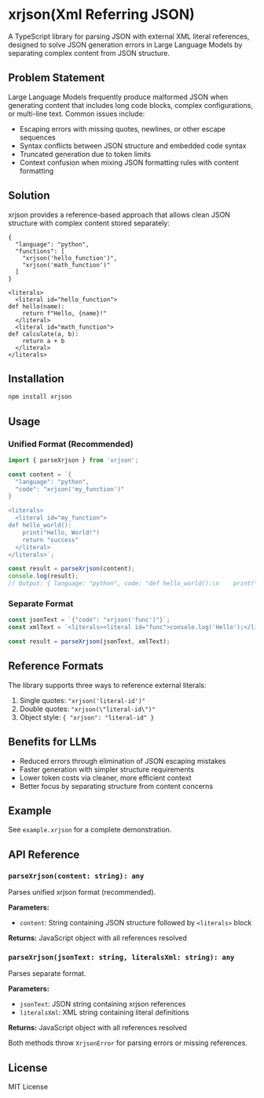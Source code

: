 # xrjson(Xml Referring JSON)

A TypeScript library for parsing JSON with external XML literal references, designed to solve JSON generation errors in Large Language Models by separating complex content from JSON structure.

## Problem Statement

Large Language Models frequently produce malformed JSON when generating content that includes long code blocks, complex configurations, or multi-line text. Common issues include:

- Escaping errors with missing quotes, newlines, or other escape sequences
- Syntax conflicts between JSON structure and embedded code syntax
- Truncated generation due to token limits
- Context confusion when mixing JSON formatting rules with content formatting

## Solution

xrjson provides a reference-based approach that allows clean JSON structure with complex content stored separately:

```xrjson
{
  "language": "python",
  "functions": [
    "xrjson('hello_function')",
    "xrjson('math_function')"
  ]
}

<literals>
  <literal id="hello_function">
def hello(name):
    return f"Hello, {name}!"
  </literal>
  <literal id="math_function">
def calculate(a, b):
    return a + b
  </literal>
</literals>
```

## Installation

```bash
npm install xrjson
```

## Usage

### Unified Format (Recommended)

```typescript
import { parseXrjson } from 'xrjson';

const content = `{
  "language": "python", 
  "code": "xrjson('my_function')"
}

<literals>
  <literal id="my_function">
def hello_world():
    print("Hello, World!")
    return "success"
  </literal>
</literals>`;

const result = parseXrjson(content);
console.log(result);
// Output: { language: "python", code: "def hello_world():\n    print(\"Hello, World!\")\n    return \"success\"" }
```

### Separate Format

```typescript
const jsonText = `{"code": "xrjson('func')"}`;
const xmlText = `<literals><literal id="func">console.log('Hello');</literal></literals>`;

const result = parseXrjson(jsonText, xmlText);
```

## Reference Formats

The library supports three ways to reference external literals:

1. Single quotes: `"xrjson('literal-id')"` 
2. Double quotes: `"xrjson(\"literal-id\")"`
3. Object style: `{ "xrjson": "literal-id" }`

## Benefits for LLMs

- Reduced errors through elimination of JSON escaping mistakes
- Faster generation with simpler structure requirements
- Lower token costs via cleaner, more efficient context
- Better focus by separating structure from content concerns

## Example

See `example.xrjson` for a complete demonstration.

## API Reference

### `parseXrjson(content: string): any`
Parses unified xrjson format (recommended).

**Parameters:**
- `content`: String containing JSON structure followed by `<literals>` block

**Returns:** JavaScript object with all references resolved

### `parseXrjson(jsonText: string, literalsXml: string): any`  
Parses separate format.

**Parameters:**
- `jsonText`: JSON string containing xrjson references
- `literalsXml`: XML string containing literal definitions

**Returns:** JavaScript object with all references resolved

Both methods throw `XrjsonError` for parsing errors or missing references.

## License

MIT License